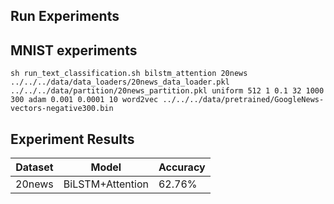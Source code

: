 ## Run Experiments

## MNIST experiments
```
sh run_text_classification.sh bilstm_attention 20news ../../../data/data_loaders/20news_data_loader.pkl ../../../data/partition/20news_partition.pkl uniform 512 1 0.1 32 1000 300 adam 0.001 0.0001 10 word2vec ../../../data/pretrained/GoogleNews-vectors-negative300.bin
```

## Experiment Results
| Dataset | Model | Accuracy |
| ------- | ------ | ------- |
| 20news | BiLSTM+Attention | 62.76% |